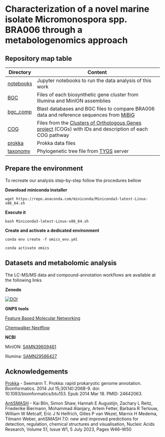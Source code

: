 # Characterization of a novel marine isolate Micromonospora spp. BRA006 through a metabologenomics approach

## Repository map table

|Directory | Content |
|--------- | ------- |
|[notebooks](/notebooks)|Jupyter notebooks to run the data analysis of this work|
|[BGC](/BGC)|Files of each biosynthetic gene cluster from Illumina and MinION assemblies   |
|[bgc_comp](/bgc_comp)|Blast databases and BGC files to compare BRA006 data and reference sequences from [MiBiG](https://mibig.secondarymetabolites.org/)|
|[COG](/COG)|Files from the [Clusters of Orthologous Genes project](https://www.ncbi.nlm.nih.gov/research/cog) (COGs) with IDs and description of each COG pathway|
|[prokka](/prokka)|Prokka data files|
|[taxonomy](/taxonomy)|Phylogenetic tree file from [TYGS](https://tygs.dsmz.de/) server|


## Prepare the environment
To recreate our analysis step-by-step follow the procedures bellow

**Download miniconda installer**
```
wget https://repo.anaconda.com/miniconda/Miniconda3-latest-Linux-x86_64.sh
```
**Execute it**
```
bash Miniconda3-latest-Linux-x86_64.sh
```
**Create and activate a dedicated environment**

```
conda env create -f omics_env.yml

conda activate omics 
```

## Datasets and metabolomic analysis
The LC-MS/MS data and compound-annotation  workflows are available at the following links

**Zenodo**

[![DOI](https://zenodo.org/badge/DOI/10.5281/zenodo.10366840.svg)](https://doi.org/10.5281/zenodo.10366840)

**GNPS tools**
    
[Feature Based Molecular Networking](https://gnps2.org/status?task=7b134da60f0f4a80aec790d2a294aedd)

[Chemwalker Nextflow](https://gnps2.org/status?task=9141a5cdabf842d39387e514e5305398)


**NCBI**


MinION: [SAMN39609461](https://www.ncbi.nlm.nih.gov/biosample?Db=biosample&Cmd=ShowDetailView&TermToSearch=39609461)

Illumina: [SAMN29586427](https://www.ncbi.nlm.nih.gov/biosample/?term=SAMN29586427)


## Acknowledgements
[Prokka](https://pubmed.ncbi.nlm.nih.gov/24642063/) - Seemann T. Prokka: rapid prokaryotic genome annotation. Bioinformatics. 2014 Jul 15;30(14):2068-9. doi: 10.1093/bioinformatics/btu153. Epub 2014 Mar 18. PMID: 24642063.

[AntiSMASH](https://academic.oup.com/nar/article/51/W1/W46/7151336?login=false) - Kai Blin, Simon Shaw, Hannah E Augustijn, Zachary L Reitz, Friederike Biermann, Mohammad Alanjary, Artem Fetter, Barbara R Terlouw, William W Metcalf, Eric J N Helfrich, Gilles P van Wezel, Marnix H Medema, Tilmann Weber, antiSMASH 7.0: new and improved predictions for detection, regulation, chemical structures and visualisation, Nucleic Acids Research, Volume 51, Issue W1, 5 July 2023, Pages W46–W50
